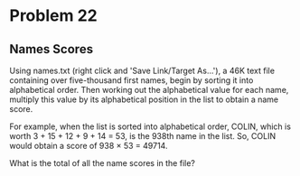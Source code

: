# Problem 22

## Names Scores

Using names.txt (right click and 'Save Link/Target As...'), a 46K text file containing over five-thousand first names,
begin by sorting it into alphabetical order. Then working out the alphabetical value for each name, multiply this value
by its alphabetical position in the list to obtain a name score.

For example, when the list is sorted into alphabetical order, COLIN, which is worth 3 + 15 + 12 + 9 + 14 = 53, is the 938th name in the list.
So, COLIN would obtain a score of 938 × 53 = 49714.

What is the total of all the name scores in the file?